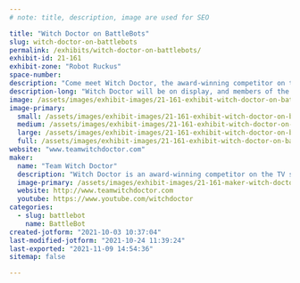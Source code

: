 ```yaml
---
# note: title, description, image are used for SEO

title: "Witch Doctor on BattleBots"
slug: witch-doctor-on-battlebots
permalink: /exhibits/witch-doctor-on-battlebots/
exhibit-id: 21-161
exhibit-zone: "Robot Ruckus"
space-number:
description: "Come meet Witch Doctor, the award-winning competitor on the TV show BattleBots!"
description-long: "Witch Doctor will be on display, and members of the team will be available to meet and greet. We are excited to debut our special display this event, showcasing battle-damaged parts from past competitors in an immersive setting. B is for BattleBots will be available for purchase, and we will be displaying our new merchandise for the upcoming season of BattleBots (available for purchase on our website)!"
image: /assets/images/exhibit-images/21-161-exhibit-witch-doctor-on-battlebots-witch-doctor-w-sponsors-sm-large.jpg
image-primary: 
  small: /assets/images/exhibit-images/21-161-exhibit-witch-doctor-on-battlebots-witch-doctor-w-sponsors-sm-small.jpg
  medium: /assets/images/exhibit-images/21-161-exhibit-witch-doctor-on-battlebots-witch-doctor-w-sponsors-sm-medium.jpg
  large: /assets/images/exhibit-images/21-161-exhibit-witch-doctor-on-battlebots-witch-doctor-w-sponsors-sm-large.jpg
  full: /assets/images/exhibit-images/21-161-exhibit-witch-doctor-on-battlebots-witch-doctor-w-sponsors-sm-full.jpg
website: "www.teamwitchdoctor.com"
maker: 
  name: "Team Witch Doctor"
  description: "Witch Doctor is an award-winning competitor on the TV show BattleBots. It weighs 250 pounds, and battles with its dual skull-shaped disks spinning at over 200 miles per hour! Witch Doctor has been a BattleBots World Championship Finalist, BattleBots Bounty Hunter Champion, and BattleBots All-Stars Champion. Team Witch Doctor is a fan-favorite known for competing in their custom-made skeleton jackets and top hats. The South Florida team is an avid advocate of robotics education through combat robotics, and their Witch Doctor Junior educational program includes free YouTube video lessons to help new builders get started. You can learn more at www.teamwitchdoctor.com."
  image-primary: /assets/images/exhibit-images/21-161-maker-witch-doctor-on-battlebots-1-witch-doctor-team-2020-medium.jpg
  website: http://www.teamwitchdoctor.com
  youtube: https://www.youtube.com/witchdoctor
categories: 
  - slug: battlebot
    name: BattleBot
created-jotform: "2021-10-03 10:37:04"
last-modified-jotform: "2021-10-24 11:39:24"
last-exported: "2021-11-09 14:54:36"
sitemap: false

---
```

